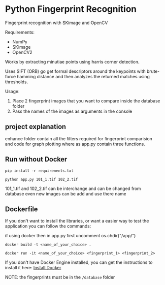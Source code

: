 # Python Fingerprint Recognition

Fingerprint recognition with SKimage and OpenCV

Requirements:
- NumPy
- SKimage
- OpenCV2


Works by extracting minutiae points using harris corner detection.

Uses SIFT (ORB) go get formal descriptors around the keypoints with brute-force hamming distance and then analyzes the returned matches using thresholds.

Usage:

1. Place 2 fingerprint images that you want to compare inside the database folder
2. Pass the names of the images as arguments in the console

## project explanation

enhance folder contain all the filters required for fingerprint comparision
and code for graph plotting where as app.py contain three functions.

## Run without Docker

```shell
pip install -r requirements.txt

python app.py 101_1.tif 102_2.tif
```

101_1.tif and 102_2.tif can be interchange and can be changed from database even new images can be add and use there name

## Dockerfile

If you don't want to install the libraries, or want a easier way to test the application you can follow the commands:

if using docker then in app.py first uncomment os.chdir("/app/")

```shell
docker build -t <name_of_your_choice> .

docker run -it <name_of_your_choice> <fingerprint_1> <fingerprint_2>
```

If you don't have Docker Engine installed, you can get the instructions to install it here: [Install Docker](https://docs.docker.com/v17.09/engine/installation/)

NOTE: the fingerprints must be in the `/database` folder
